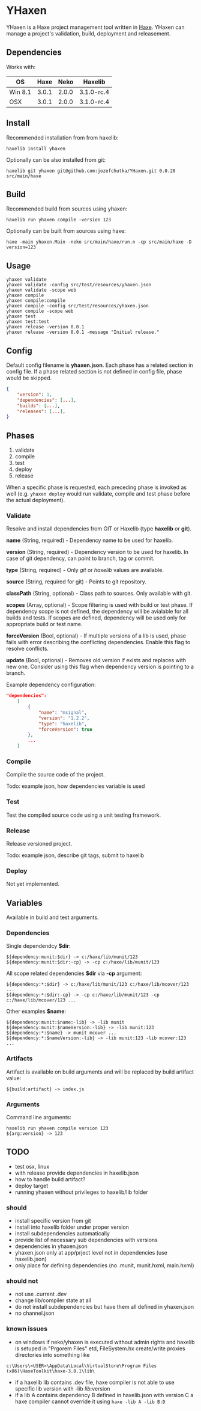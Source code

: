 # YHaxen

YHaxen is a Haxe project management tool written in [Haxe](http://haxe.org/). YHaxen can manage a project's validation, build, deployment and releasement.

## Dependencies

Works with:

| OS         | Haxe  | Neko  | Haxelib    |
| ---------- | ----- | ----- | ---------- |
| Win 8.1    | 3.0.1 | 2.0.0 | 3.1.0-rc.4 |
| OSX        | 3.0.1 | 2.0.0 | 3.1.0-rc.4 |
 
## Install

Recommended installation from from haxelib:
```
haxelib install yhaxen
```

Optionally can be also installed from git:
```
haxelib git yhaxen git@github.com:jozefchutka/YHaxen.git 0.0.20 src/main/haxe
```

## Build

Recommended build from sources using yhaxen:
```
haxelib run yhaxen compile -version 123
```

Optionally can be built from sources using haxe:
```
haxe -main yhaxen.Main -neko src/main/haxe/run.n -cp src/main/haxe -D version=123
```

## Usage
```
yhaxen validate
yhaxen validate -config src/test/resources/yhaxen.json
yhaxen validate -scope web
yhaxen compile
yhaxen compile:compile
yhaxen compile -config src/test/resources/yhaxen.json
yhaxen compile -scope web
yhaxen test
yhaxen test:test
yhaxen release -version 0.0.1
yhaxen release -version 0.0.1 -message "Initial release."
```

## Config

Default config filename is **yhaxen.json**. Each phase has a related section in config file. If a phase related section is not defined in config file, phase would be skipped.   

```json
{
	"version": 1,
	"dependencies": [...],
	"builds": [...],
	"releases": [...],
}
```

## Phases

1. validate
2. compile
3. test
4. deploy
5. release

When a specific phase is requested, each preceding phase is invoked as well (e.g. `yhaxen deploy` would run validate, compile and test phase before the actual deployment).

### Validate

Resolve and install dependencies from GIT or Haxelib (type **haxelib** or **git**).
 
**name** (String, required) - Dependency name to be used for haxelib.

**version** (String, required) - Dependency version to be used for haxelib. In case of git dependency, can point to branch, tag or commit.

**type** (String, required) - Only *git* or *haxelib* values are available. 

**source** (String, required for git) - Points to git repository.
 
**classPath** (String, optional) - Class path to sources. Only available with git.

**scopes** (Array<String>, optional) - Scope filtering is used with build or test phase. If dependency scope is not defined, the dependency will be avialable for all builds and tests. If scopes are defined, dependency will be used only for appropriate build or test name.

**forceVersion** (Bool, optional) - If multiple versions of a lib is used, phase fails with error describing the conflicting dependencies. Enable this flag to resolve conflicts.

**update** (Bool, optional) - Removes old version if exists and replaces with new one. Consider using this flag when dependency version is pointing to a branch. 

Example dependency configuration:
 
```json
"dependencies":
	[
		{
			"name": "msignal",
			"version": "1.2.2",
			"type": "haxelib",
			"forceVersion": true
		},
		...
	]
```

### Compile

Compile the source code of the project.

Todo: example json, how dependencies variable is used

### Test

Test the compiled source code using a unit testing framework.

### Release

Release versioned project.

Todo: example json, describe git tags, submit to haxelib

### Deploy

Not yet implemented.

## Variables

Available in build and test arguments.

### Dependencies

Single dependendcy **$dir**: 
```
${dependency:munit:$dir} -> c:/haxe/lib/munit/123
${dependency:munit:$dir:-cp} -> -cp c:/haxe/lib/munit/123
```

All scope related dependencies **$dir** via **-cp** argument:
```
${dependency:*:$dir} -> c:/haxe/lib/munit/123 c:/haxe/lib/mcover/123 ...
${dependency:*:$dir:-cp} -> -cp c:/haxe/lib/munit/123 -cp c:/haxe/lib/mcover/123 ...
```

Other examples **$name**:
```
${dependency:munit:$name:-lib} -> -lib munit
${dependency:munit:$nameVersion:-lib} -> -lib munit:123
${dependency:*:$name} -> munit mcover ...
${dependency:*:$nameVersion:-lib} -> -lib munit:123 -lib mcover:123 ...
```

### Artifacts

Artifact is available on build arguments and will be replaced by build artifact value: 

```
${build:artifact} -> index.js
```

### Arguments

Command line arguments:

```
haxelib run yhaxen compile version 123 
${arg:version} -> 123
```

## TODO 
- test osx, linux
- with release provide dependencies in haxelib.json
- how to handle build artifact?
- deploy target
- running yhaxen without privileges to haxelib/lib folder

### should
- install specific version from git
- install into haxelib folder under proper version
- install subdependencies automatically
- provide list of necessary sub dependencies with versions
- dependencies in yhaxen.json
- yhaxen.json only at app/prject level not in dependencies (use haxelib.json)
- only place for defining dependencies (no .munit, munit.hxml, main.hxml)

### should not
- not use .current .dev
- change lib/compiler state at all
- do not install subdependencies but have them all defined in yhaxen.json
- no channel.json

### known issues
- on windows if neko/yhaxen is executed without admin rights and haxelib is setuped in "Prgorem Files" etd, FileSystem.hx create/write proxies directories into something like
```
c:\Users\<USER>\AppData\Local\VirtualStore\Program Files (x86)\HaxeToolkit\haxe-3.0.1\lib\
```

- if a haxelib lib contains .dev file, haxe compiler is not able to use specific lib version with -lib $lib:$version
- if a lib A contains dependency B defined in haxelib.json with version C a haxe compiler cannot override it using `haxe -lib A -lib B:D`